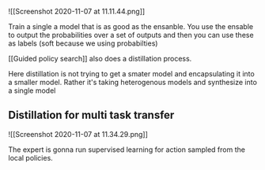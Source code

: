 ![[Screenshot 2020-11-07 at 11.11.44.png]]

Train a single a model that is as good as the ensanble. You use the ensable to output the probabilities over a set of outputs and then you can use these as labels (soft because we using probabilties)

[[Guided policy search]] also does a distillation process. 

Here distillation is not trying to get a smater model and encapsulating it into a smaller model. Rather it's taking heterogenous models and synthesize into a single model 

## Distillation for multi task transfer 

![[Screenshot 2020-11-07 at 11.34.29.png]]

The expert is gonna run supervised learning for action sampled from the local policies. 